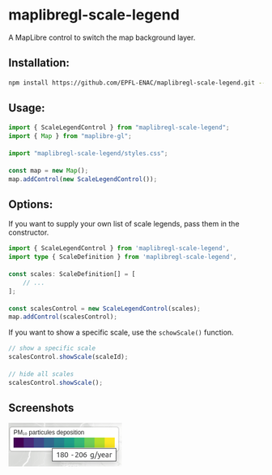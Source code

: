 # maplibregl-scale-legend

A MapLibre control to switch the map background layer.

## Installation:

```bash
npm install https://github.com/EPFL-ENAC/maplibregl-scale-legend.git --save
```

## Usage:

```ts
import { ScaleLegendControl } from "maplibregl-scale-legend";
import { Map } from "maplibre-gl";

import "maplibregl-scale-legend/styles.css";

const map = new Map();
map.addControl(new ScaleLegendControl());
```

## Options:

If you want to supply your own list of scale legends, pass them in the constructor.

```ts
import { ScaleLegendControl } from 'maplibregl-scale-legend',
import type { ScaleDefinition } from 'maplibregl-scale-legend',

const scales: ScaleDefinition[] = [
    // ...
];

const scalesControl = new ScaleLegendControl(scales);
map.addControl(scalesControl);
```

If you want to show a specific scale, use the `schowScale()` function.

```ts
// show a specific scale
scalesControl.showScale(scaleId);

// hide all scales
scalesControl.showScale();
```

## Screenshots

![Scale](assets/scale.png)
